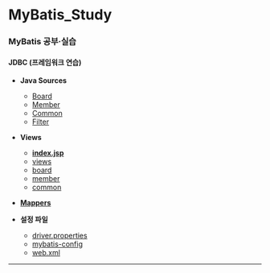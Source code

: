 # MyBatis_Study
### MyBatis 공부·실습

#### JDBC (프레임워크 연습)
- **Java Sources**
  - [Board](https://github.com/ehdqkd616/MyBatis_Study/tree/main/1_MyBatis/src/board)
  - [Member](https://github.com/ehdqkd616/MyBatis_Study/tree/main/1_MyBatis/src/member)
  - [Common](https://github.com/ehdqkd616/MyBatis_Study/tree/main/1_MyBatis/src/common)
  - [Filter](https://github.com/ehdqkd616/MyBatis_Study/tree/main/1_MyBatis/src/filter)

- **Views**
  - [**index.jsp**](https://github.com/ehdqkd616/MyBatis_Study/blob/main/1_MyBatis/WebContent/index.jsp)  
  - [views](https://github.com/ehdqkd616/MyBatis_Study/tree/main/1_MyBatis/WebContent/WEB-INF/views)
  - [board](https://github.com/ehdqkd616/MyBatis_Study/tree/main/1_MyBatis/WebContent/WEB-INF/views/board)
  - [member](https://github.com/ehdqkd616/MyBatis_Study/tree/main/1_MyBatis/WebContent/WEB-INF/views/member)
  - [common](https://github.com/ehdqkd616/MyBatis_Study/tree/main/1_MyBatis/WebContent/WEB-INF/views/common)
  
- [**Mappers**](https://github.com/ehdqkd616/MyBatis_Study/tree/main/1_MyBatis/resources/mappers)

- **설정 파일**
  - [driver.properties](https://github.com/ehdqkd616/MyBatis_Study/blob/main/1_MyBatis/resources/driver.properties)
  - [mybatis-config](https://github.com/ehdqkd616/MyBatis_Study/blob/main/1_MyBatis/resources/mybatis-config.xml)
  - [web.xml](https://github.com/ehdqkd616/MyBatis_Study/blob/main/1_MyBatis/WebContent/WEB-INF/web.xml)
  
___
<br>
